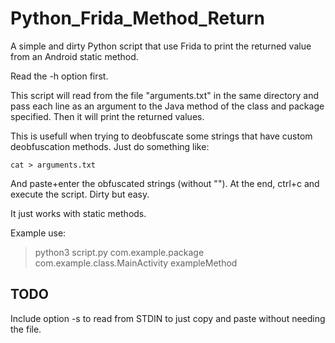 # Python_Frida_Method_Return
A simple and dirty Python script that use Frida to print the returned value from an Android static method.

Read the -h option first.

This script will read from the file "arguments.txt" in the same directory and pass each line as an argument to the Java method of the class and package specified. Then it will print the returned values.

This is usefull when trying to deobfuscate some strings that have custom deobfuscation methods. Just do something like:

`cat > arguments.txt`

And paste+enter the obfuscated strings (without ""). At the end, ctrl+c and execute the script. Dirty but easy.

It just works with static methods.

Example use:

> python3 script.py com.example.package com.example.class.MainActivity exampleMethod

## TODO

Include option -s to read from STDIN to just copy and paste without needing the file.
